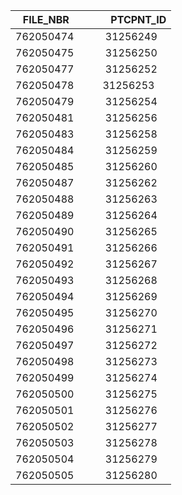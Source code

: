 | FILE_NBR     |      PTCPNT_ID |
| -------------|-------------- |
| 762050474    |    31256249    |
| 762050475    |    31256250    |
| 762050477    |    31256252    |
| 762050478    |   31256253    |
| 762050479    |    31256254    |
| 762050481    |    31256256    |
| 762050483    |    31256258    |
| 762050484    |    31256259    |
| 762050485    |    31256260    |
| 762050487    |    31256262    |
| 762050488    |    31256263    |
| 762050489    |    31256264    |
| 762050490    |    31256265    |
| 762050491    |    31256266    |
| 762050492    |    31256267    |
| 762050493    |    31256268    |
| 762050494    |    31256269    |
| 762050495    |    31256270    |
| 762050496    |    31256271    |
| 762050497    |    31256272    |
| 762050498    |    31256273    |
| 762050499    |    31256274    |
| 762050500    |    31256275    |
| 762050501    |    31256276    |
| 762050502    |    31256277    |
| 762050503    |    31256278    |
| 762050504    |    31256279    |
| 762050505    |    31256280    |
